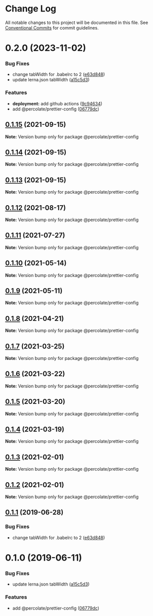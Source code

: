 # Change Log

All notable changes to this project will be documented in this file.
See [Conventional Commits](https://conventionalcommits.org) for commit guidelines.

# 0.2.0 (2023-11-02)


### Bug Fixes

* change tabWidth for .babelrc to 2 ([e63d848](https://github.com/tibetegya/blend/tree/master/pkgs/prettier-config/commit/e63d84857ee7fa0a0d9df403ff03443379ba4222))
* update lerna.json tabWidth ([a15c5d3](https://github.com/tibetegya/blend/tree/master/pkgs/prettier-config/commit/a15c5d3c07eaf5d169127a55c9574d5ae631ff5e))


### Features

* **deployment:** add github actions ([9c94634](https://github.com/tibetegya/blend/tree/master/pkgs/prettier-config/commit/9c94634dd7b0c254ec02d7e62a58f9f9e108b1b8))
* add @percolate/prettier-config ([06779dc](https://github.com/tibetegya/blend/tree/master/pkgs/prettier-config/commit/06779dcf9ada13e76e2af07dfd4bfc2a8e2ffcee))





## [0.1.15](https://github.com/percolate/blend/tree/master/pkgs/prettier-config/compare/@percolate/prettier-config@0.1.14...@percolate/prettier-config@0.1.15) (2021-09-15)

**Note:** Version bump only for package @percolate/prettier-config





## [0.1.14](https://github.com/percolate/blend/tree/master/pkgs/prettier-config/compare/@percolate/prettier-config@0.1.13...@percolate/prettier-config@0.1.14) (2021-09-15)

**Note:** Version bump only for package @percolate/prettier-config





## [0.1.13](https://github.com/percolate/blend/tree/master/pkgs/prettier-config/compare/@percolate/prettier-config@0.1.12...@percolate/prettier-config@0.1.13) (2021-09-15)

**Note:** Version bump only for package @percolate/prettier-config





## [0.1.12](https://github.com/percolate/blend/tree/master/pkgs/prettier-config/compare/@percolate/prettier-config@0.1.11...@percolate/prettier-config@0.1.12) (2021-08-17)

**Note:** Version bump only for package @percolate/prettier-config





## [0.1.11](https://github.com/percolate/blend/tree/master/pkgs/prettier-config/compare/@percolate/prettier-config@0.1.10...@percolate/prettier-config@0.1.11) (2021-07-27)

**Note:** Version bump only for package @percolate/prettier-config





## [0.1.10](https://github.com/percolate/blend/tree/master/pkgs/prettier-config/compare/@percolate/prettier-config@0.1.9...@percolate/prettier-config@0.1.10) (2021-05-14)

**Note:** Version bump only for package @percolate/prettier-config





## [0.1.9](https://github.com/percolate/blend/tree/master/pkgs/prettier-config/compare/@percolate/prettier-config@0.1.7...@percolate/prettier-config@0.1.9) (2021-05-11)

**Note:** Version bump only for package @percolate/prettier-config





## [0.1.8](https://github.com/percolate/blend/tree/master/pkgs/prettier-config/compare/@percolate/prettier-config@0.1.7...@percolate/prettier-config@0.1.8) (2021-04-21)

**Note:** Version bump only for package @percolate/prettier-config





## [0.1.7](https://github.com/percolate/blend/tree/master/pkgs/prettier-config/compare/@percolate/prettier-config@0.1.6...@percolate/prettier-config@0.1.7) (2021-03-25)

**Note:** Version bump only for package @percolate/prettier-config





## [0.1.6](https://github.com/percolate/blend/tree/master/pkgs/prettier-config/compare/@percolate/prettier-config@0.1.5...@percolate/prettier-config@0.1.6) (2021-03-22)

**Note:** Version bump only for package @percolate/prettier-config





## [0.1.5](https://github.com/percolate/blend/tree/master/pkgs/prettier-config/compare/@percolate/prettier-config@0.1.4...@percolate/prettier-config@0.1.5) (2021-03-20)

**Note:** Version bump only for package @percolate/prettier-config





## [0.1.4](https://github.com/percolate/blend/tree/master/pkgs/prettier-config/compare/@percolate/prettier-config@0.1.3...@percolate/prettier-config@0.1.4) (2021-03-19)

**Note:** Version bump only for package @percolate/prettier-config





## [0.1.3](https://github.com/percolate/blend/tree/master/pkgs/prettier-config/compare/@percolate/prettier-config@0.1.1...@percolate/prettier-config@0.1.3) (2021-02-01)

**Note:** Version bump only for package @percolate/prettier-config





## [0.1.2](https://github.com/percolate/blend/tree/master/pkgs/prettier-config/compare/@percolate/prettier-config@0.1.1...@percolate/prettier-config@0.1.2) (2021-02-01)

**Note:** Version bump only for package @percolate/prettier-config





## [0.1.1](https://github.com/percolate/blend/tree/master/pkgs/prettier-config/compare/@percolate/prettier-config@0.1.0...@percolate/prettier-config@0.1.1) (2019-06-28)


### Bug Fixes

* change tabWidth for .babelrc to 2 ([e63d848](https://github.com/percolate/blend/tree/master/pkgs/prettier-config/commit/e63d848))





# 0.1.0 (2019-06-11)


### Bug Fixes

* update lerna.json tabWidth ([a15c5d3](https://github.com/percolate/blend/tree/master/pkgs/prettier-config/commit/a15c5d3))


### Features

* add @percolate/prettier-config ([06779dc](https://github.com/percolate/blend/tree/master/pkgs/prettier-config/commit/06779dc))
